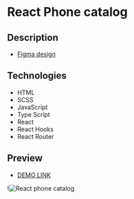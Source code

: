 # React Phone catalog

## Description
* [Figma design](https://www.figma.com/file/uEetgWenSRxk9jgiym6Yzp/Phone-catalog-redesign?node-id=1%3A2)

## Technologies
* HTML
* SCSS
* JavaScript
* Type Script
* React
* React Hooks
* React Router

## Preview
* [DEMO LINK](https://pavlo-khashchevskyi.github.io/react_phone-catalog/)

!![React phone catalog](https://media.giphy.com/media/Awchx0rDGJaKpAKe6N/giphy.gif)

